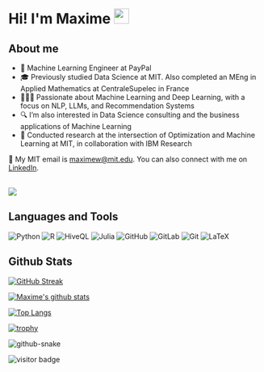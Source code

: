 # Hi! I'm Maxime  <img src="https://media.giphy.com/media/hvRJCLFzcasrR4ia7z/giphy.gif" width="30px"/>


## About me

- 💼 Machine Learning Engineer at PayPal
- 🎓 Previously studied Data Science at MIT. Also completed an MEng in Applied Mathematics at CentraleSupelec in France
- 👨🏻‍💻 Passionate about Machine Learning and Deep Learning, with a focus on NLP, LLMs, and Recommendation Systems
- 🔍 I’m also interested in Data Science consulting and the business applications of Machine Learning
- 🔬 Conducted research at the intersection of Optimization and Machine Learning at MIT, in collaboration with IBM Research

📮 My MIT email is maximew@mit.edu. You can also connect with me on <a class="libutton" href="https://www.linkedin.com/comm/mynetwork/discovery-see-all?usecase=PEOPLE_FOLLOWS&followMember=maxime-wolf" target="_blank">LinkedIn</a>.

<br>
<span>
  <a href="https://br.linkedin.com/in/maxime-wolf/en"><img src="https://custom-icon-badges.demolab.com/badge/LinkedIn-0A66C2?logo=linkedin-white&logoColor=fff"/></a>
</span>

## Languages and Tools
![Python](https://img.shields.io/badge/-Python-black?style=flat-square&logo=Python)
![R](https://img.shields.io/badge/-R-black?style=flat-square&logo=R&logoColor=276DC3)
![HiveQL](https://img.shields.io/badge/-SQL-black?style=flat-square&logo=apachehive&logoColor=FDEE21)
![Julia](https://img.shields.io/badge/-Julia-black.svg?logo=Julia&logoColor=9558B2)
![GitHub](https://img.shields.io/badge/-GitHub-181717?style=flat-square&logo=github)
![GitLab](https://img.shields.io/badge/-GitLab-FCA121?style=flat-square&logo=gitlab)
![Git](https://img.shields.io/badge/-Git-black?style=flat-square&logo=git)
![LaTeX](https://img.shields.io/badge/LaTeX-008080.svg?logo=LaTeX&logoColor=white)


## Github Stats

[![GitHub Streak](http://github-readme-streak-stats.herokuapp.com?user=maxime7770&theme=dark&background=000000)](https://git.io/streak-stats)

[![Maxime's github stats](https://github-readme-stats.vercel.app/api?username=maxime7770&show_icons=true&theme=gotham&border_color=2ba888)](https://github.com/anuraghazra/github-readme-stats)

[![Top Langs](https://github-readme-stats.vercel.app/api/top-langs/?username=maxime7770&layout=compact&size_weight=0&count_weight=1&theme=gotham&border_color=2ba888)](https://github.com/anuraghazra/github-readme-stats)

[![trophy](https://github-profile-trophy.vercel.app/?username=maxime7770&theme=onedark&margin-w=15&margin-h=15&no-bg=true&rank=-C&column=5)](https://github.com/ryo-ma/github-profile-trophy)

<picture>
  <source media="(prefers-color-scheme: dark)" srcset="https://github.com/maxime7770/maxime7770/blob/output/github-contribution-grid-snake-dark.svg" />
  <source media="(prefers-color-scheme: light)" srcset="https://github.com/maxime7770/maxime7770/blob/output/github-contribution-grid-snake.svg" />
  <img alt="github-snake" src="github-snake.svg" />
</picture>

![visitor badge](https://visitor-badge.laobi.icu/badge?page_id=maxime7770.maxime7770)
